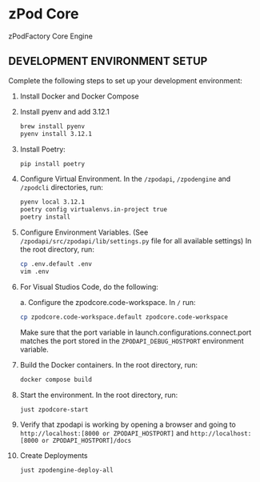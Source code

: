 # zPod Core

zPodFactory Core Engine

## DEVELOPMENT ENVIRONMENT SETUP

Complete the following steps to set up your development environment:

1. Install Docker and Docker Compose

1. Install pyenv and add 3.12.1

    ```bash
    brew install pyenv
    pyenv install 3.12.1
    ```

1. Install Poetry:

    ```bash
    pip install poetry
    ```

1. Configure Virtual Environment.  In the `/zpodapi`, `/zpodengine` and `/zpodcli` directories, run:

    ```bash
    pyenv local 3.12.1
    poetry config virtualenvs.in-project true
    poetry install
    ```

1. Configure Environment Variables.  (See `/zpodapi/src/zpodapi/lib/settings.py` file for all available settings)  In the root directory, run:

    ```bash
    cp .env.default .env
    vim .env
    ```

1. For Visual Studios Code, do the following:

    a. Configure the zpodcore.code-workspace.  In `/` run:

    ```bash
    cp zpodcore.code-workspace.default zpodcore.code-workspace
    ```

    Make sure that the port variable in launch.configurations.connect.port matches the port stored in the `ZPODAPI_DEBUG_HOSTPORT` environment variable.

1. Build the Docker containers.
In the root directory, run:

    ```bash
    docker compose build
    ```

1. Start the environment.  In the root directory, run:

    ```bash
    just zpodcore-start
    ```

1. Verify that zpodapi is working by opening a browser and going to `http://localhost:[8000 or ZPODAPI_HOSTPORT]` and `http://localhost:[8000 or ZPODAPI_HOSTPORT]/docs`

1. Create Deployments

    ```bash
    just zpodengine-deploy-all
    ```
